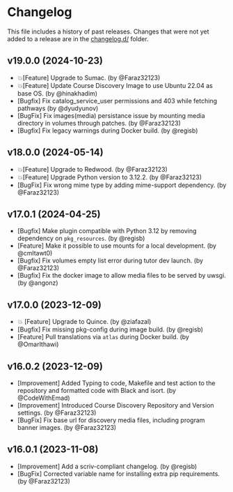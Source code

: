 # Changelog

This file includes a history of past releases. Changes that were not yet added to a release are in the [changelog.d/](./changelog.d) folder.

<!--
⚠️ DO NOT ADD YOUR CHANGES TO THIS FILE! (unless you want to modify existing changelog entries in this file)
Changelog entries are managed by scriv. After you have made some changes to this plugin, create a changelog entry with:

    scriv create

Edit and commit the newly-created file in changelog.d.

If you need to create a new release, create a separate commit just for that. It is important to respect these
instructions, because git commits are used to generate release notes:
  - Modify the version number in `__about__.py`.
  - Collect changelog entries with `scriv collect`
  - The title of the commit should be the same as the new version: "vX.Y.Z".
-->

<!-- scriv-insert-here -->

<a id='changelog-19.0.0'></a>
## v19.0.0 (2024-10-23)

- 💥[Feature] Upgrade to Sumac. (by @Faraz32123)
- 💥[Feature] Update Course Discovery Image to use Ubuntu 22.04 as base OS. (by @hinakhadim)
- [Bugfix] Fix catalog_service_user permissions and 403 while fetching pathways (by @dyudyunov)
- [BugFix] Fix images(media) persistance issue by mounting media directory in volumes through patches. (by @Faraz32123)
- [Bugfix] Fix legacy warnings during Docker build. (by @regisb)


<a id='changelog-18.0.0'></a>
## v18.0.0 (2024-05-14)

- 💥[Feature] Upgrade to Redwood. (by @Faraz32123)
- 💥[Feature] Upgrade Python version to 3.12.2. (by @Faraz32123)
- [BugFix] Fix wrong mime type by adding mime-support dependency. (by @Faraz32123)

<a id='changelog-17.0.1'></a>
## v17.0.1 (2024-04-25)

- [Bugfix] Make plugin compatible with Python 3.12 by removing dependency on `pkg_resources`. (by @regisb)
- [Feature] Make it possible to use mounts for a local development. (by @cmltawt0)
- [Bugfix] Fix volumes empty list error during tutor dev launch. (by @Faraz32123)
- [Bugfix] Fix the docker image to allow media files to be served by uwsgi. (by @angonz)

<a id='changelog-17.0.0'></a>
## v17.0.0 (2023-12-09)

- 💥 [Feature] Upgrade to Quince. (by @ziafazal)
- [Bugfix] Fix missing pkg-config during image build. (by @regisb)
- [Feature] Pull translations via `atlas` during Docker build. (by @OmarIthawi)

<a id='changelog-16.0.2'></a>
## v16.0.2 (2023-12-09)

- [Improvement] Added Typing to code, Makefile and test action to the repository and formatted code with Black and isort. (by @CodeWithEmad)
- [Improvement] Introduced Course Discovery Repository and Version settings. (by @Faraz32123)
- [BugFix] Fix base url for discovery media files, including program banner images. (by @Faraz32123)

<a id='changelog-16.0.1'></a>
## v16.0.1 (2023-11-08)

- [Improvement] Add a scriv-compliant changelog. (by @regisb)
- [BugFix] Corrected variable name for installing extra pip requirements. (by @Faraz32123)

